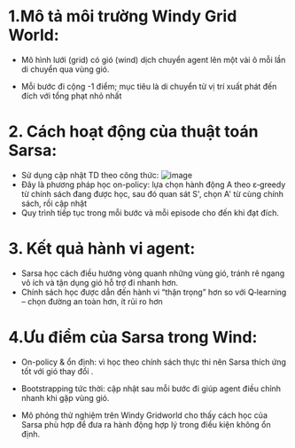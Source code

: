 # 1.Mô tả môi trường Windy Grid World:
- Mô hình lưới (grid) có gió (wind) dịch chuyển agent lên một vài ô mỗi lần di chuyển qua vùng gió.

- Mỗi bước đi cộng -1 điểm; mục tiêu là di chuyển từ vị trí xuất phát đến đích với tổng phạt nhỏ nhất
# 2. Cách hoạt động của thuật toán Sarsa:
- Sử dụng cập nhật TD theo công thức:
  ![image](https://github.com/user-attachments/assets/2c532652-adf8-4c16-96a2-3bbfec072ae1)
-  Đây là phương pháp học on-policy: lựa chọn hành động A theo ε‑greedy từ chính sách đang được học, sau đó quan sát S', chọn A' từ cùng chính sách, rồi cập nhật
-  Quy trình tiếp tục trong mỗi bước và mỗi episode cho đến khi đạt đích.
# 3. Kết quả hành vi agent: 
- Sarsa học cách điều hướng vòng quanh những vùng gió, tránh rẽ ngang vô ích và tận dụng gió hỗ trợ đi nhanh hơn.
- Chính sách học được dẫn đến hành vi “thận trọng” hơn so với Q‑learning – chọn đường an toàn hơn, ít rủi ro hơn
# 4.Ưu điểm của Sarsa trong Wind:
- On-policy & ổn định: vì học theo chính sách thực thi nên Sarsa thích ứng tốt với gió thay đổi .

- Bootstrapping tức thời: cập nhật sau mỗi bước đi giúp agent điều chỉnh nhanh khi gặp vùng gió.

- Mô phỏng thử nghiệm trên Windy Gridworld cho thấy cách học của Sarsa phù hợp để đưa ra hành động hợp lý trong điều kiện không ổn định.
